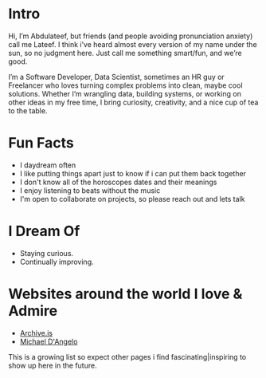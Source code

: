 # Intro

Hi, I’m Abdulateef, but friends (and people avoiding pronunciation anxiety) call me Lateef.
I think i’ve heard almost every version of my name under the sun, so no judgment here. Just call me something smart/fun, and we’re good.


I’m a Software Developer, Data Scientist, sometimes an HR guy or Freelancer who loves turning complex problems into clean, maybe cool solutions. Whether I’m wrangling data, building systems, or working on other ideas in my free time, I bring curiosity, creativity, and a nice cup of tea to the table.



# Fun Facts

- I daydream often
- I like putting things apart just to know if i can put them back together
- I don't know all of the horoscopes dates and their meanings
- I enjoy listening to beats without the music
- I'm open to collaborate on projects, so please reach out and lets talk


# I Dream Of

- Staying curious.
- Continually improving.

# Websites around the world I love & Admire
- [Archive.is](https://archive.is/)
- [Michael D'Angelo](https://mldangelo.com./)



This is a growing list so expect other pages i find fascinating|inspiring to show up here in the future.
